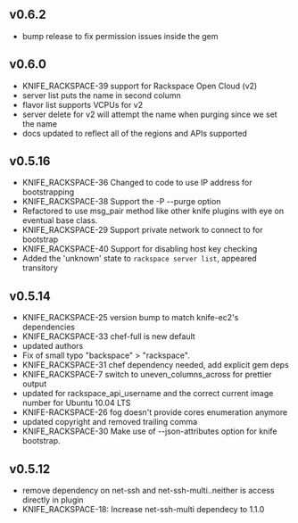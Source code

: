 ## v0.6.2
* bump release to fix permission issues inside the gem

## v0.6.0
* KNIFE_RACKSPACE-39 support for Rackspace Open Cloud (v2)
* server list puts the name in second column
* flavor list supports VCPUs for v2
* server delete for v2 will attempt the name when purging since we set the name
* docs updated to reflect all of the regions and APIs supported

## v0.5.16
* KNIFE_RACKSPACE-36 Changed to code to use IP address for bootstrapping
* KNIFE_RACKSPACE-38 Support the -P --purge option
* Refactored to use msg_pair method like other knife plugins with eye on eventual base class.
* KNIFE_RACKSPACE-29 Support private network to connect to for bootstrap
* KNIFE_RACKSPACE-40 Support for disabling host key checking
* Added the 'unknown' state to `rackspace server list`, appeared transitory

## v0.5.14
* KNIFE_RACKSPACE-25 version bump to match knife-ec2's dependencies
* KNIFE_RACKSPACE-33 chef-full is new default
* updated authors
* Fix of small typo "backspace" > "rackspace".
* KNIFE_RACKSPACE-31 chef dependency needed, add explicit gem deps
* KNIFE_RACKSPACE-7 switch to uneven_columns_across for prettier output
* updated for rackspace_api_username and the correct current image number for Ubuntu 10.04 LTS
* KNIFE-RACKSPACE-26 fog doesn't provide cores enumeration anymore
* updated copyright and removed trailing comma
* KNIFE_RACKSPACE-30 Make use of --json-attributes option for knife
  bootstrap.

## v0.5.12
* remove dependency on net-ssh and net-ssh-multi..neither is access directly in plugin
* KNIFE_RACKSPACE-18: Increase net-ssh-multi dependecy to 1.1.0
